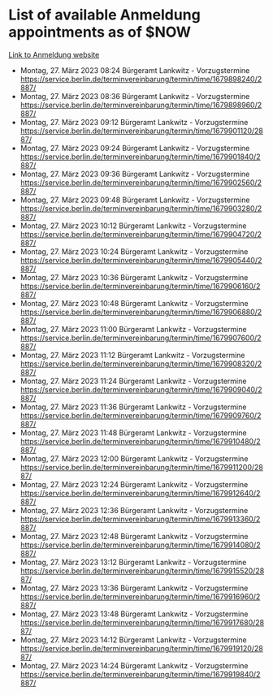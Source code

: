 # List of available Anmeldung appointments as of $NOW
[Link to Anmeldung website](https://service.berlin.de/terminvereinbarung/termin/tag.php?termin=1&anliegen[]=120686&dienstleisterlist=122210,122217,327316,122219,327312,122227,327314,122231,327346,122243,327348,122254,122252,329742,122260,329745,122262,329748,122271,327278,122273,327274,122277,327276,330436,122280,327294,122282,327290,122284,327292,122291,327270,122285,327266,122286,327264,122296,327268,150230,329760,122297,327286,122294,327284,122312,329763,122314,329775,122304,327330,122311,327334,122309,327332,317869,122281,327352,122279,329772,122283,122276,327324,122274,327326,122267,329766,122246,327318,122251,327320,122257,327322,122208,327298,122226,327300&herkunft=http%3A%2F%2Fservice.berlin.de%2Fdienstleistung%2F120686%2F)
- Montag, 27. März 2023 08:24 Bürgeramt Lankwitz - Vorzugstermine https://service.berlin.de/terminvereinbarung/termin/time/1679898240/2887/
- Montag, 27. März 2023 08:36 Bürgeramt Lankwitz - Vorzugstermine https://service.berlin.de/terminvereinbarung/termin/time/1679898960/2887/
- Montag, 27. März 2023 09:12 Bürgeramt Lankwitz - Vorzugstermine https://service.berlin.de/terminvereinbarung/termin/time/1679901120/2887/
- Montag, 27. März 2023 09:24 Bürgeramt Lankwitz - Vorzugstermine https://service.berlin.de/terminvereinbarung/termin/time/1679901840/2887/
- Montag, 27. März 2023 09:36 Bürgeramt Lankwitz - Vorzugstermine https://service.berlin.de/terminvereinbarung/termin/time/1679902560/2887/
- Montag, 27. März 2023 09:48 Bürgeramt Lankwitz - Vorzugstermine https://service.berlin.de/terminvereinbarung/termin/time/1679903280/2887/
- Montag, 27. März 2023 10:12 Bürgeramt Lankwitz - Vorzugstermine https://service.berlin.de/terminvereinbarung/termin/time/1679904720/2887/
- Montag, 27. März 2023 10:24 Bürgeramt Lankwitz - Vorzugstermine https://service.berlin.de/terminvereinbarung/termin/time/1679905440/2887/
- Montag, 27. März 2023 10:36 Bürgeramt Lankwitz - Vorzugstermine https://service.berlin.de/terminvereinbarung/termin/time/1679906160/2887/
- Montag, 27. März 2023 10:48 Bürgeramt Lankwitz - Vorzugstermine https://service.berlin.de/terminvereinbarung/termin/time/1679906880/2887/
- Montag, 27. März 2023 11:00 Bürgeramt Lankwitz - Vorzugstermine https://service.berlin.de/terminvereinbarung/termin/time/1679907600/2887/
- Montag, 27. März 2023 11:12 Bürgeramt Lankwitz - Vorzugstermine https://service.berlin.de/terminvereinbarung/termin/time/1679908320/2887/
- Montag, 27. März 2023 11:24 Bürgeramt Lankwitz - Vorzugstermine https://service.berlin.de/terminvereinbarung/termin/time/1679909040/2887/
- Montag, 27. März 2023 11:36 Bürgeramt Lankwitz - Vorzugstermine https://service.berlin.de/terminvereinbarung/termin/time/1679909760/2887/
- Montag, 27. März 2023 11:48 Bürgeramt Lankwitz - Vorzugstermine https://service.berlin.de/terminvereinbarung/termin/time/1679910480/2887/
- Montag, 27. März 2023 12:00 Bürgeramt Lankwitz - Vorzugstermine https://service.berlin.de/terminvereinbarung/termin/time/1679911200/2887/
- Montag, 27. März 2023 12:24 Bürgeramt Lankwitz - Vorzugstermine https://service.berlin.de/terminvereinbarung/termin/time/1679912640/2887/
- Montag, 27. März 2023 12:36 Bürgeramt Lankwitz - Vorzugstermine https://service.berlin.de/terminvereinbarung/termin/time/1679913360/2887/
- Montag, 27. März 2023 12:48 Bürgeramt Lankwitz - Vorzugstermine https://service.berlin.de/terminvereinbarung/termin/time/1679914080/2887/
- Montag, 27. März 2023 13:12 Bürgeramt Lankwitz - Vorzugstermine https://service.berlin.de/terminvereinbarung/termin/time/1679915520/2887/
- Montag, 27. März 2023 13:36 Bürgeramt Lankwitz - Vorzugstermine https://service.berlin.de/terminvereinbarung/termin/time/1679916960/2887/
- Montag, 27. März 2023 13:48 Bürgeramt Lankwitz - Vorzugstermine https://service.berlin.de/terminvereinbarung/termin/time/1679917680/2887/
- Montag, 27. März 2023 14:12 Bürgeramt Lankwitz - Vorzugstermine https://service.berlin.de/terminvereinbarung/termin/time/1679919120/2887/
- Montag, 27. März 2023 14:24 Bürgeramt Lankwitz - Vorzugstermine https://service.berlin.de/terminvereinbarung/termin/time/1679919840/2887/
